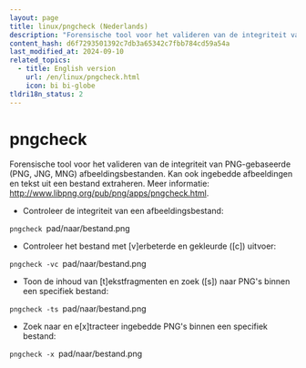 ```yaml
---
layout: page
title: linux/pngcheck (Nederlands)
description: "Forensische tool voor het valideren van de integriteit van PNG-gebaseerde (PNG, JNG, MNG) afbeeldingsbestanden."
content_hash: d6f7293501392c7db3a65342c7fbb784cd59a54a
last_modified_at: 2024-09-10
related_topics:
  - title: English version
    url: /en/linux/pngcheck.html
    icon: bi bi-globe
tldri18n_status: 2
---
```

# pngcheck

Forensische tool voor het valideren van de integriteit van PNG-gebaseerde (PNG, JNG, MNG) afbeeldingsbestanden.
Kan ook ingebedde afbeeldingen en tekst uit een bestand extraheren.
Meer informatie: <http://www.libpng.org/pub/png/apps/pngcheck.html>.

- Controleer de integriteit van een afbeeldingsbestand:

`pngcheck `<span class="tldr-var badge badge-pill bg-dark-lm bg-white-dm text-white-lm text-dark-dm font-weight-bold">pad/naar/bestand.png</span>

- Controleer het bestand met [v]erbeterde en gekleurde ([c]) uitvoer:

`pngcheck -vc `<span class="tldr-var badge badge-pill bg-dark-lm bg-white-dm text-white-lm text-dark-dm font-weight-bold">pad/naar/bestand.png</span>

- Toon de inhoud van [t]ekstfragmenten en zoek ([s]) naar PNG's binnen een specifiek bestand:

`pngcheck -ts `<span class="tldr-var badge badge-pill bg-dark-lm bg-white-dm text-white-lm text-dark-dm font-weight-bold">pad/naar/bestand.png</span>

- Zoek naar en e[x]tracteer ingebedde PNG's binnen een specifiek bestand:

`pngcheck -x `<span class="tldr-var badge badge-pill bg-dark-lm bg-white-dm text-white-lm text-dark-dm font-weight-bold">pad/naar/bestand.png</span>
